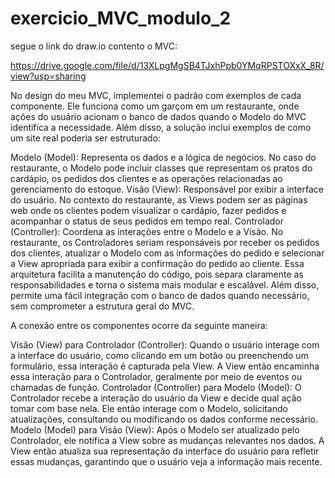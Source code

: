 # exercicio_MVC_modulo_2

segue o link do draw.io contento o MVC:

https://drive.google.com/file/d/13XLpgMgSB4TJxhPpb0YMqRPSTOXxX_8R/view?usp=sharing



  No design do meu MVC, implementei o padrão com exemplos de cada componente. Ele funciona como um garçom em um restaurante, onde ações do usuário acionam o banco de dados quando o Modelo do MVC identifica a necessidade. Além disso, a solução inclui exemplos de como um site real poderia ser estruturado:

  Modelo (Model): Representa os dados e a lógica de negócios. No caso do restaurante, o Modelo pode incluir classes que representam os pratos do cardápio, os pedidos dos clientes e as operações relacionadas ao gerenciamento do estoque.
  Visão (View): Responsável por exibir a interface do usuário. No contexto do restaurante, as Views podem ser as páginas web onde os clientes podem visualizar o cardápio, fazer pedidos e acompanhar o status de seus pedidos em tempo real.
  Controlador (Controller): Coordena as interações entre o Modelo e a Visão. No restaurante, os Controladores seriam responsáveis por receber os pedidos dos clientes, atualizar o Modelo com as informações do pedido e selecionar a View apropriada para exibir a confirmação do pedido ao cliente.
Essa arquitetura facilita a manutenção do código, pois separa claramente as responsabilidades e torna o sistema mais modular e escalável. Além disso, permite uma fácil integração com o banco de dados quando necessário, sem comprometer a estrutura geral do MVC.

A conexão entre os componentes ocorre da seguinte maneira:

  Visão (View) para Controlador (Controller):
Quando o usuário interage com a interface do usuário, como clicando em um botão ou preenchendo um formulário, essa interação é capturada pela View.
A View então encaminha essa interação para o Controlador, geralmente por meio de eventos ou chamadas de função.
  Controlador (Controller) para Modelo (Model):
O Controlador recebe a interação do usuário da View e decide qual ação tomar com base nela.
Ele então interage com o Modelo, solicitando atualizações, consultando ou modificando os dados conforme necessário.
  Modelo (Model) para Visão (View):
Após o Modelo ser atualizado pelo Controlador, ele notifica a View sobre as mudanças relevantes nos dados.
A View então atualiza sua representação da interface do usuário para refletir essas mudanças, garantindo que o usuário veja a informação mais recente.
